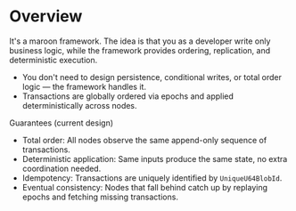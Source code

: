 # Overview

It's a maroon framework. The idea is that you as a developer write only business logic, while the framework provides ordering, replication, and deterministic execution.

- You don't need to design persistence, conditional writes, or total order logic — the framework handles it.
- Transactions are globally ordered via epochs and applied deterministically across nodes.

Guarantees (current design)

- Total order: All nodes observe the same append-only sequence of transactions.
- Deterministic application: Same inputs produce the same state, no extra coordination needed.
- Idempotency: Transactions are uniquely identified by `UniqueU64BlobId`.
- Eventual consistency: Nodes that fall behind catch up by replaying epochs and fetching missing transactions.